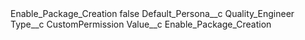 <?xml version="1.0" encoding="UTF-8"?>
<CustomMetadata xmlns="http://soap.sforce.com/2006/04/metadata" xmlns:xsi="http://www.w3.org/2001/XMLSchema-instance" xmlns:xsd="http://www.w3.org/2001/XMLSchema">
    <label>Enable_Package_Creation</label>
    <protected>false</protected>
    <values>
        <field>Default_Persona__c</field>
        <value xsi:type="xsd:string">Quality_Engineer</value>
    </values>
    <values>
        <field>Type__c</field>
        <value xsi:type="xsd:string">CustomPermission</value>
    </values>
    <values>
        <field>Value__c</field>
        <value xsi:type="xsd:string">Enable_Package_Creation</value>
    </values>
</CustomMetadata>
